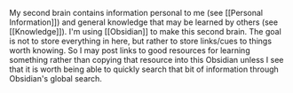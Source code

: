 My second brain contains information personal to me (see [[Personal Information]]) and general knowledge that may be learned by others (see [[Knowledge]]). I'm using [[Obsidian]] to make this second brain. The goal is not to store everything in here, but rather to store links/cues to things worth knowing. So I may post links to good resources for learning something rather than copying that resource into this Obsidian unless I see that it is worth being able to quickly search that bit of information through Obsidian's global search.
